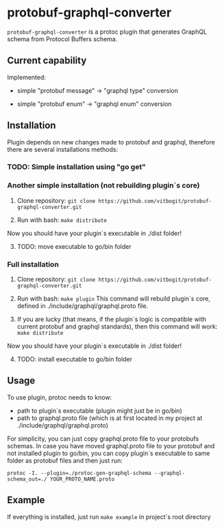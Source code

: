 # protobuf-graphql-converter

`protobuf-graphql-converter` is a protoc plugin that generates GraphQL schema from Protocol Buffers schema.

## Current capability

Implemented:

- simple "protobuf message" -> "graphql type" conversion 

- simple "protobuf enum" -> "graphql enum" conversion

## Installation

Plugin depends on new changes made to protobuf and graphql, therefore
there are several installations methods:

### TODO: Simple installation using "go get"

### Another simple installation (not rebuilding plugin`s core)

1) Clone repository:
```git clone https://github.com/vitbogit/protobuf-graphql-converter.git```

2) Run with bash:
 ```make distribute```

Now you should have your plugin`s executable in ./dist folder!

3) TODO: move executable to go/bin folder

### Full installation 

1) Clone repository:
```git clone https://github.com/vitbogit/protobuf-graphql-converter.git```

2) Run with bash:
 ```make plugin```
 This command will rebuild plugin`s core, defined in ./include/graphql/graphql.proto file.

3) If you are lucky (that means, if the plugin`s logic is compatible with current protobuf
and graphql standards), then this command will work:
 ```make distribute```

Now you should have your plugin`s executable in ./dist folder!

4) TODO: install executable to go/bin folder

## Usage

To use plugin, protoc needs to know:
- path to plugin`s executable (plugin might just be in go/bin)
- path to graphql.proto file (which is at first located in my project at ./include/graphql/graphql.proto)

For simplicity, you can just copy graphql.proto file to your protobufs schemas.
In case you have moved graphql.proto file to your protobuf and not installed plugin to go/bin, you can copy plugin`s executable to same folder as protobuf files and then just run:

```
protoc -I. --plugin=./protoc-gen-graphql-schema --graphql-schema_out=./ YOUR_PROTO_NAME.proto
```

## Example

If everything is installed, just run `make example` in project`s root directory
